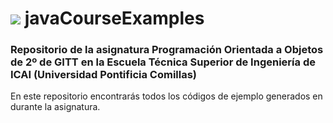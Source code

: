 # ![](https://raw.githubusercontent.com/DavidContrerasICAI/javaCourseExamples/master/images/logo.jpg) javaCourseExamples
### Repositorio de la asignatura Programación Orientada a Objetos de 2º de GITT en la Escuela Técnica Superior de Ingeniería de ICAI (Universidad Pontificia Comillas)
En este repositorio encontrarás todos los códigos de ejemplo generados en durante la asignatura.



